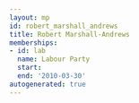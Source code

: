 ```yaml
---
layout: mp
id: robert_marshall_andrews
title: Robert Marshall-Andrews
memberships:
- id: lab
  name: Labour Party
  start: 
  end: '2010-03-30'
autogenerated: true
---
```

